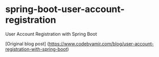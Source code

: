 # spring-boot-user-account-registration
User Account Registration with Spring Boot

[Original blog post] (https://www.codebyamir.com/blog/user-account-registration-with-spring-boot)
